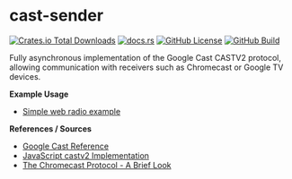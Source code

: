 # cast-sender
[![Crates.io Total Downloads](https://img.shields.io/crates/d/cast-sender)](https://crates.io/crates/cast-sender)
[![docs.rs](https://img.shields.io/docsrs/cast-sender)](https://docs.rs/cast-sender)
[![GitHub License](https://img.shields.io/github/license/haecker-felix/cast-sender)](./LICENSE)
[![GitHub Build]( https://img.shields.io/github/actions/workflow/status/haecker-felix/cast-sender/build.yml)](https://github.com/haecker-felix/cast-sender/actions)

Fully asynchronous implementation of the Google Cast CASTV2 protocol, allowing communication with receivers such as Chromecast or Google TV devices.

**Example Usage**
- [Simple web radio example](./examples/web_radio.rs)

**References / Sources**
- [Google Cast Reference](https://developers.google.com/cast/docs/reference/web_receiver/cast.framework.messages)
- [JavaScript castv2 Implementation](https://github.com/thibauts/node-castv2)
- [The Chromecast Protocol - A Brief Look](https://hackernoon.com/the-chromecast-protocol-a-brief-look)